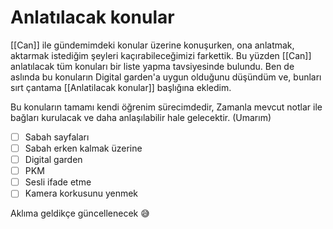 # Anlatılacak konular

[[Can]] ile gündemimdeki konular üzerine konuşurken, ona anlatmak, aktarmak istediğim şeyleri kaçırabileceğimizi farkettik. Bu yüzden [[Can]] anlatılacak tüm konuları bir liste yapma tavsiyesinde bulundu. Ben de aslında bu konuların Digital garden'a uygun olduğunu düşündüm ve, bunları sırt çantama [[Anlatilacak konular]] başlığına ekledim.

Bu konuların tamamı kendi öğrenim sürecimdedir, Zamanla mevcut notlar ile bağları kurulacak ve daha anlaşılabilir hale gelecektir. (Umarım)

- [ ] Sabah sayfaları
- [ ] Sabah erken kalmak üzerine
- [ ] Digital garden
- [ ] PKM
- [ ] Sesli ifade etme 
- [ ] Kamera korkusunu yenmek

Aklıma geldikçe güncellenecek 😅
